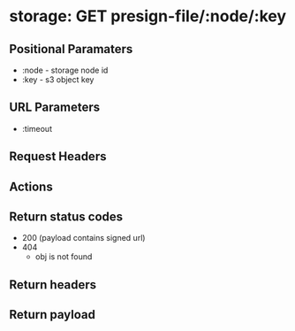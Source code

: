 # storage: GET presign-file/:node/:key

## Positional Paramaters
- :node - storage node id
- :key - s3 object key

## URL Parameters
- :timeout

## Request Headers

## Actions

## Return status codes
- 200 (payload contains signed url)
- 404
  - obj is not found

## Return headers

## Return payload
